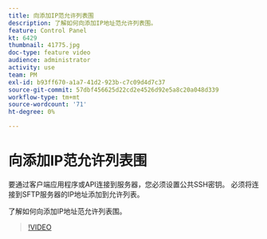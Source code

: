 ```yaml
---
title: 向添加IP范允许列表围
description: 了解如何向添加IP地址范允许列表围。
feature: Control Panel
kt: 6429
thumbnail: 41775.jpg
doc-type: feature video
audience: administrator
activity: use
team: PM
exl-id: b93ff670-a1a7-41d2-923b-c7c09d4d7c37
source-git-commit: 57dbf456625d22cd2e4526d92e5a8c20a048d339
workflow-type: tm+mt
source-wordcount: '71'
ht-degree: 0%

---
```


# 向添加IP范允许列表围

要通过客户端应用程序或API连接到服务器，您必须设置公共SSH密钥。 必须将连接到SFTP服务器的IP地址添加到允许列表。

了解如何向添加IP地址范允许列表围。

>[!VIDEO](https://video.tv.adobe.com/v/41775?quality=12)
